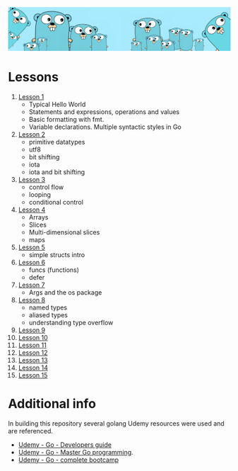 ![](/src/assets/freegopher.png)

# Lessons

1. [Lesson 1](/src/lessons/lesson01)
   - Typical Hello World
   - Statements and expressions, operations and values
   - Basic formatting with fmt.
   - Variable declarations. Multiple syntactic styles in Go
2. [Lesson 2](/src/lessons/lesson02)
   - primitive datatypes
   - utf8
   - bit shifting
   - iota
   - iota and bit shifting
3. [Lesson 3](/src/lessons/lesson03)
   - control flow
   - looping
   - conditional control
4. [Lesson 4](/src/lessons/lesson04)
   - Arrays
   - Slices
   - Multi-dimensional slices
   - maps
5. [Lesson 5](/src/lessons/lesson05)
   - simple structs intro
6. [Lesson 6](/src/lessons/lesson06)
   - funcs (functions)
   - defer
7. [Lesson 7](/src/lessons/lesson07)
   - Args and the os package
8. [Lesson 8](/src/lessons/lesson08)
   - named types
   - aliased types
   - understanding type overflow
9. [Lesson 9](/src/lessons/lesson09)
10. [Lesson 10](/src/lessons/lesson10)
11. [Lesson 11](/src/lessons/lesson11)
12. [Lesson 12](/src/lessons/lesson12)
13. [Lesson 13](/src/lessons/lesson13)
14. [Lesson 14](/src/lessons/lesson14)
15. [Lesson 15](/src/lessons/lesson15)

# Additional info

In building this repository several golang Udemy resources were used and are referenced.

- [Udemy - Go - Developers guide](https://www.udemy.com/course/go-the-complete-developers-guide)
- [Udemy - Go - Master Go programming](https://www.udemy.com/course/master-go-programming-complete-golang-bootcamp).
- [Udemy - Go - complete bootcamp](https://www.udemy.com/course/learn-go-the-complete-bootcamp-course-golang)

